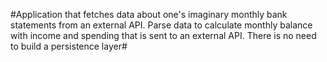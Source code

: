 #Application that fetches data about one's imaginary monthly
bank statements from an external API.
Parse data to calculate monthly balance with income and spending that is
sent to an external API. There is no need to build a persistence layer#
